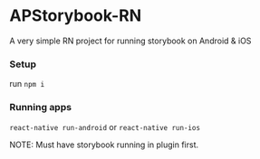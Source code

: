 # APStorybook-RN

A very simple RN project for running storybook on Android &amp; iOS

### Setup

run `npm i`

### Running apps

`react-native run-android` or `react-native run-ios`

NOTE: Must have storybook running in plugin first.
